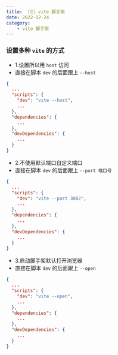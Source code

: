 ```yaml
---
title: （三）vite 脚手架
date: 2022-12-24
category:
    - vite 脚手架
---
```


### 设置多种 `vite` 的方式
- 1.设置所以用 `host` 访问
- 直接在脚本 `dev` 的后面跟上 `--host`
```json
{
  ...
  "scripts": {
    "dev": "vite --host",
    ...
  },
  "dependencies": {
    ...
  },
  "devDependencies": {
    ...
  }
}
```

- 2.不使用默认端口自定义端口
- 直接在脚本 `dev` 的后面跟上 `--port 端口号`
```json
{
  ...
  "scripts": {
    "dev": "vite --port 3002",
    ...
  },
  "dependencies": {
    ...
  },
  "devDependencies": {
    ...
  }
}
```

- 3.启动脚手架默认打开浏览器
- 直接在脚本 `dev` 的后面跟上 `--open`
```json
{
  ...
  "scripts": {
    "dev": "vite --open",
    ...
  },
  "dependencies": {
    ...
  },
  "devDependencies": {
    ...
  }
}
```